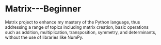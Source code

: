 # Matrix---Beginner
Matrix project to enhance my mastery of the Python language, thus addressing a range of topics including matrix creation, basic operations such as addition, multiplication, transposition, symmetry, and determinants, without the use of libraries like NumPy.
